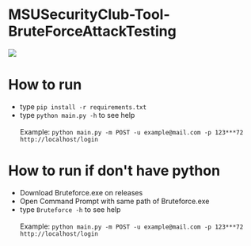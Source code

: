 # MSUSecurityClub-Tool-BruteForceAttackTesting

<img src="./image.png">

# How to run

-   type `pip install -r requirements.txt`
-   type `python main.py -h` to see help
    <br>
    <br>
    Example: `python main.py -m POST -u example@mail.com -p 123***72 http://localhost/login`

# How to run if don't have python

-   Download Bruteforce.exe on releases
-   Open Command Prompt with same path of Bruteforce.exe
-   type `Bruteforce -h` to see help
    <br>
    <br>
    Example: `python main.py -m POST -u example@mail.com -p 123***72 http://localhost/login`
